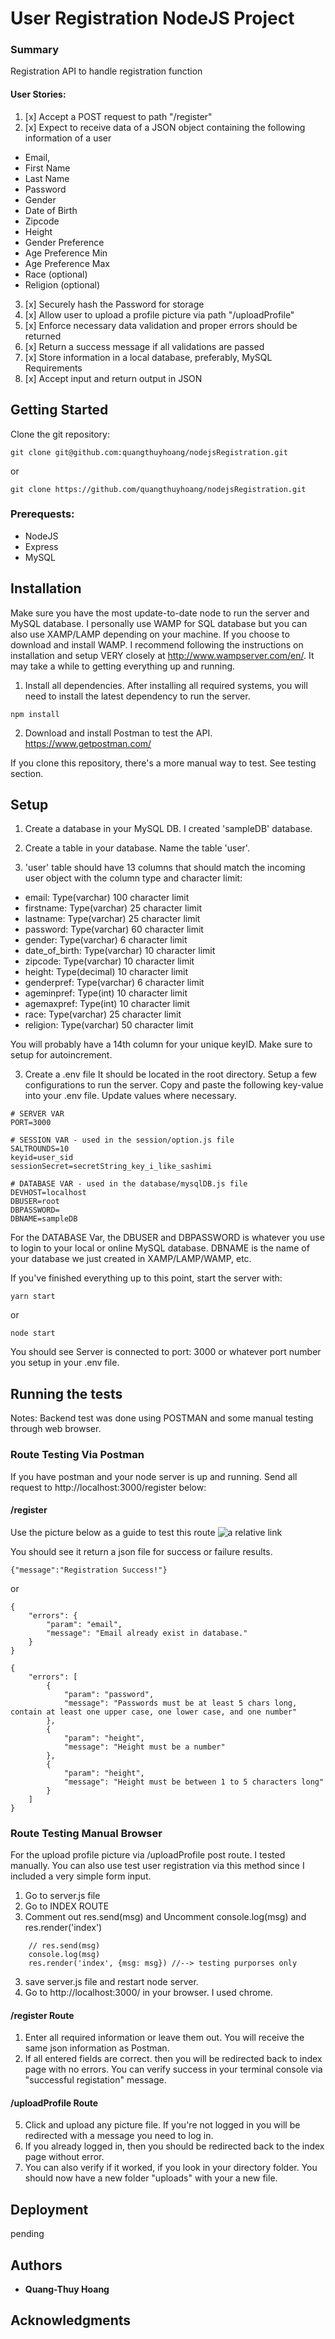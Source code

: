 # User Registration NodeJS Project

### Summary

Registration API to handle registration function

#### User Stories:
1. [x] Accept a POST request to path "/register"
2. [x] Expect to receive data of a JSON object containing the following information of a user
- Email,
- First Name
- Last Name
- Password
- Gender
- Date of Birth
- Zipcode
- Height
- Gender Preference
- Age Preference Min
- Age Preference Max
- Race (optional)
- Religion (optional)
3. [x] Securely hash the Password for storage
4. [x] Allow user to upload a profile picture via path "/uploadProfile"
5. [x] Enforce necessary data validation and proper errors should be returned
6. [x] Return a success message if all validations are passed
7. [x] Store information in a local database, preferably, MySQL
Requirements
8. [x] Accept input and return output in JSON

## Getting Started

Clone the git repository:
```
git clone git@github.com:quangthuyhoang/nodejsRegistration.git
```
or 
```
git clone https://github.com/quangthuyhoang/nodejsRegistration.git
```

### Prerequests:

- NodeJS
- Express
- MySQL


## Installation

Make sure you have the most update-to-date node to run the server and MySQL database. I personally use WAMP for SQL database but you can also use XAMP/LAMP depending on your machine. If you choose to download and install WAMP. I recommend following the instructions on installation and setup VERY closely at http://www.wampserver.com/en/. It may take a while to getting everything up and running.


1. Install all dependencies.
After installing all required systems, you will need to install the latest dependency to run the server.

```
npm install
```
2. Download and install Postman to test the API.
https://www.getpostman.com/

If you clone this repository, there's a more manual way to test. See testing section.

## Setup

1. Create a database in your MySQL DB. I created 'sampleDB' database.

2. Create a table in your database. Name the table 'user'. 

3. 'user' table should have 13 columns that should match the incoming user object with the column type and character limit:
- email: Type(varchar) 100 character limit
- firstname: Type(varchar) 25 character limit
- lastname: Type(varchar) 25 character limit
- password: Type(varchar) 60 character limit
- gender: Type(varchar) 6 character limit
- date_of_birth: Type(varchar) 10 character limit
- zipcode: Type(varchar) 10 character limit
- height: Type(decimal) 10 character limit
- genderpref: Type(varchar) 6 character limit
- ageminpref: Type(int) 10 character limit
- agemaxpref: Type(int) 10 character limit
- race: Type(varchar) 25 character limit
- religion: Type(varchar) 50 character limit

You will probably have a 14th column for your unique keyID. Make sure to setup for autoincrement.

3. Create a .env file 
It should be located in the root directory. Setup a few configurations to run the server.
Copy and paste the following key-value into your .env file. Update values where necessary.

```
# SERVER VAR
PORT=3000

# SESSION VAR - used in the session/option.js file
SALTROUNDS=10
keyid=user_sid
sessionSecret=secretString_key_i_like_sashimi

# DATABASE VAR - used in the database/mysqlDB.js file
DEVHOST=localhost
DBUSER=root
DBPASSWORD=
DBNAME=sampleDB
```

For the DATABASE Var, the DBUSER and DBPASSWORD is whatever you use to login to your local or online MySQL database. DBNAME is the name of your database we just created in XAMP/LAMP/WAMP, etc.

If you've finished everything up to this point, start the server with:
```
yarn start
```
or 
```
node start
```

You should see Server is connected to port: 3000 or whatever port number you setup in your .env file.


## Running the tests
Notes: Backend test was done using POSTMAN and some manual testing through web browser.

### Route Testing Via Postman

If you have postman and your node server is up and running. Send all request to http://localhost:3000/register below:


#### /register
Use the picture below as a guide to test this route
![a relative link](test/postman.PNG)

You should see it return a json file for success or failure results.
```
{"message":"Registration Success!"}
```
or 
```
{
    "errors": {
        "param": "email",
        "message": "Email already exist in database."
    }
}

{
    "errors": [
        {
            "param": "password",
            "message": "Passwords must be at least 5 chars long, contain at least one upper case, one lower case, and one number"
        },
        {
            "param": "height",
            "message": "Height must be a number"
        },
        {
            "param": "height",
            "message": "Height must be between 1 to 5 characters long"
        }
    ]
}
```

### Route Testing Manual Browser

For the upload profile picture via /uploadProfile post route. I tested manually. You can also use test user registration via this method since I included a very simple form input.

1. Go to server.js file
2. Go to INDEX ROUTE
3. Comment out res.send(msg) and Uncomment console.log(msg) and res.render('index')
```
    // res.send(msg)
    console.log(msg)
    res.render('index', {msg: msg}) //--> testing purporses only
```
3. save server.js file and restart node server.
4. Go to http://localhost:3000/ in your browser. I used chrome.

#### /register Route
1. Enter all required information or leave them out. You will receive the same json information as Postman.
2. If all entered fields are correct. then you will be redirected back to index page with no errors. You can verify success in your terminal console via "successful registation" message.

#### /uploadProfile Route
5. Click and upload any picture file. If you're not logged in you will be redirected with a message you need to log in.
6. If you already logged in, then you should be redirected back to the index page without error.
7. You can also verify if it worked, if you look in your directory folder. You should now have a new folder "uploads" with your a new file.


## Deployment

pending


## Authors

* **Quang-Thuy Hoang** 

## Acknowledgments